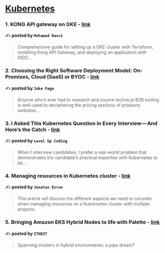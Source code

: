 
<h1><a href=https://medium.com/tag/kubernetes/recommended target="_blank" rel="noopener noreferrer">Kubernetes</a></h1>
<h3>1. KONG API gateway on GKE - <a href="https://medium.com/@rasvihostings/kong-api-gateway-on-gke-8c8d500fe3f3" target="_blank" rel="noopener noreferrer">link</a></h3>

✍️ **posted by `Mohamed Rasvi`**

<blockquote>Comprehensive guide for setting up a GKE cluster with Terraform, installing Kong API Gateway, and deploying an application with OIDC…</blockquote>

<h3>2. Choosing the Right Software Deployment Model: On-Premises, Cloud (SaaS) or BYOC - <a href="https://medium.com/@jake.page91/choosing-the-right-software-deployment-model-on-premises-cloud-saas-or-byoc-be3304153f09" target="_blank" rel="noopener noreferrer">link</a></h3>

✍️ **posted by `Jake Page`**

<blockquote>Anyone who’s ever had to research and source technical B2B tooling is well-used to deciphering the pricing sections of products websites…</blockquote>

<h3>3. I Asked This Kubernetes Question in Every Interview — And Here’s the Catch - <a href="https://medium.com/gitconnected/i-asked-this-kubernetes-question-in-every-interview-and-heres-the-catch-6d37cc7cb7a5" target="_blank" rel="noopener noreferrer">link</a></h3>

✍️ **posted by `Level Up Coding`**

<blockquote>When I interview candidates, I prefer a real-world problem that demonstrates the candidate’s practical expertise with Kubernetes to be…</blockquote>

<h3>4. Managing resources in Kubernetes cluster - <a href="https://medium.com/@jonatan5524/managing-resources-in-kubernetes-cluster-4090d27e2a58" target="_blank" rel="noopener noreferrer">link</a></h3>

✍️ **posted by `Jonatan Ezron`**

<blockquote>This article will discuss the different aspects we need to consider when managing resources on a Kubernetes cluster with multiple projects.</blockquote>

<h3>5. Bringing Amazon EKS Hybrid Nodes to life with Palette - <a href="https://medium.com/itnext/bringing-amazon-eks-hybrid-nodes-to-life-with-palette-584734449503" target="_blank" rel="noopener noreferrer">link</a></h3>

✍️ **posted by `ITNEXT`**

<blockquote>Spanning clusters in hybrid environments: a pipe dream?</blockquote>

